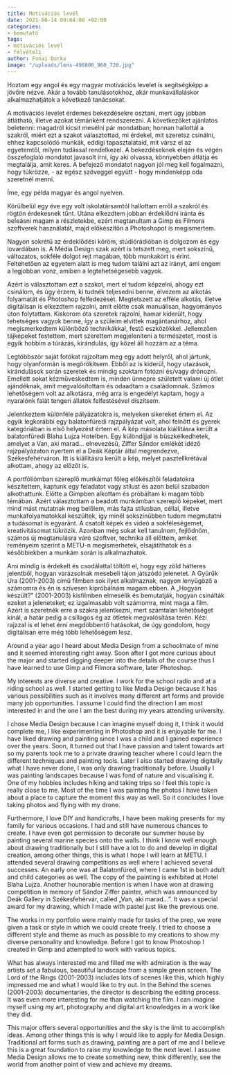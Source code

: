 ```yaml
---
title: Motivációs levél
date: 2021-06-14 09:04:00 +02:00
categories:
- bemutató
tags:
- motivációs levél
- felvételi
author: Fonai Dorka
image: "/uploads/lens-490806_960_720.jpg"
---
```


Hoztam egy angol és egy magyar motivációs levelet is segítségképp a jövőre nézve. Akár a tovább tanulásotokhoz, akár munkavállaláskor alkalmazhatjátok a következő tanácsokat.

A motivációs levelet érdemes bekezdésekre osztani, mert úgy jobban átlátható, illetve azokat témánként rendszerezni. A következőket ajánlatos beletenni: magadról kicsit mesélni pár mondatban; honnan hallottál a szakról, miért ezt a szakot választottad, mi érdekel, mit szeretsz csinálni, ehhez kapcsolódó munkák, eddigi tapasztalataid, mit vársz el az egyetemtől, milyen tudással rendelkezel. A bekezdéseknek elején és végén összefoglaló mondatot javasolt írni, így aki olvassa, könnyebben átlátja és megtalálja, amit keres. A befejező mondatot nagyon jól meg kell fogalmazni, hogy tükrözze, - az egész szöveggel együtt - hogy mindenképp oda szeretnél menni. 

Íme, egy példa magyar és angol nyelven.
 
Körülbelül egy éve egy volt iskolatársamtól hallottam erről a szakról és rögtön érdekesnek tűnt. Utána elkezdtem jobban érdeklődni iránta és beleásni magam a részletekbe, ezért megtanultam a Gimp és Filmora szoftverek használatát, majd előkészítőn a Photoshopot is megismertem. 

Nagyon sokrétű az érdeklődési köröm, stúdiórádióban is dolgozom és egy lovardában is. A Média Design szak azért is tetszett meg, mert sokszínű, változatos, sokféle dolgot rejt magában, több munkakört is érint. Feltehetően az egyetem alatt is meg tudom találni azt az irányt, ami engem a legjobban vonz, amiben a legtehetségesebb vagyok. 

Azért is választottam ezt a szakot, mert el tudom képzelni, ahogy ezt csinálom, és úgy érzem, ki tudnék teljesedni benne, élvezem az alkotás folyamatát és Photoshop felfedezését. Megtetszett az efféle alkotás, illetve digitálisan is elkezdtem rajzolni, amit előtte csak manuálisan, hagyományos úton folytattam. Kiskorom óta szeretek rajzolni, hamar kiderült, hogy tehetséges vagyok benne, így a szüleim elvittek magántanárhoz, ahol megismerkedtem különböző technikákkal, festő eszközökkel. Jellemzően tájképeket festettem, mert szerettem megjeleníteni a természetet, most is egyik hobbim a túrázás, kirándulás, így közel áll hozzám az a téma.

Legtöbbször saját fotókat rajzoltam meg egy adott helyről, ahol jártunk, hogy olyanformán is megörökítsem. Ebből az is kiderül, hogy utazások, kirándulások során szeretek és mindig szoktam fotózni és/vagy drónozni. Emellett sokat kézműveskedtem is, minden ünnepre született valami új ötlet ajándéknak, amit megvalósítottam és odaadtam a családomnak. Számos lehetőségem volt az alkotásra, még arra is engedélyt kaptam, hogy a nyaralónk falát tengeri állatok felfestésével díszítsem. 

Jelentkeztem különféle pályázatokra is, melyeken sikereket értem el. Az egyik legkorábbi egy balatonfüredi rajzpályázat volt, ahol felnőtt és gyerek kategóriában is első helyezést értem el.  A kép másolata kiállításra került a balatonfüredi Blaha Lujza Hotelben. Egy különdíjjal is büszkélkedhetek, amelyet a Van, aki marad… elnevezésű, Ziffer Sándor emlékét idéző rajzpályázaton nyertem el a Deák Képtár által megrendezve, Székesfehérváron. Itt is kiállításra került a kép, melyet pasztellkrétával alkottam, ahogy az előzőt is. 

A portfóliómban szereplő munkáimat főleg előkészítői feladatokra készítettem, kaptunk egy feladatot vagy stílust és azon belül szabadon alkothattunk. Előtte a Gimpben alkottam és próbáltam ki magam több témában. Azért választottam a beadott munkámban szereplő képeket, mert mind mást mutatnak meg belőlem, más fajta stílusban, céllal, illetve munkafolyamatokkal készültek, így minél sokszínűbben tudom megmutatni a tudásomat is egyaránt. A csatolt képek és videó a sokféleségemet, kreativitásomat tükrözik. Azonban még sokat kell tanulnom, fejlődnöm, számos új megtanulásra váró szoftver, technika áll előttem, amiket reményeim szerint a METU-n megismerhetek, elsajátíthatok és a későbbiekben a munkám során is alkalmazhatok. 

Ami mindig is érdekelt és csodálattal töltött el, hogy egy zöld hátteres jelentből, hogyan varázsolnak mesebeli tájon játszódó jelenetet. A Gyűrűk Ura (2001-2003) című filmben sok ilyet alkalmaznak, nagyon lenyűgöző a számomra és én is szívesen kipróbálnám magam ebben. A „Hogyan készült?” (2001-2003) kisfilmben elmesélik és bemutatják, hogyan csinálták ezeket a jeleneteket; ez izgalmasabb volt számomra, mint maga a film. Azért is szeretnék erre a szakra jelentkezni, mert számtalan lehetőséget kínál, a határ pedig a csillagos ég az ötletek megvalósítása terén. Kézi rajzzal is el lehet érni megdöbbentő hatásokat, de úgy gondolom, hogy digitálisan erre még több lehetőségem lesz. 


Around a year ago I heard about Media Design from a schoolmate of mine and it seemed interesting right away. Soon after I got more curious about the major and started digging deeper into the details of the course thus I have learned to use Gimp and Filmora software, later Photoshop. 

My interests are diverse and creative. I work for the school radio and at a riding school as well. I started getting to like Media Design because it has various possibilities such as it involves many different art forms and provide many job opportunities. I assume I could find the direction I am most interested in and the one I am the best during my years attending university. 

I chose Media Design because I can imagine myself doing it, I think it would complete me, I like experimenting in Photoshop and it is enjoyable for me. I have liked drawing and painting since I was a child and I gained experience over the years. Soon, it turned out that I have passion and talent towards art so my parents took me to a private drawing teacher where I could learn the different techniques and painting tools. Later I also started drawing digitally what I have never done, I was only drawing traditionally before. Usually I was painting landscapes because I was fond of nature and visualising it. One of my hobbies includes hiking and taking trips so I feel this topic is really close to me. Most of the time I was painting the photos I have taken about a place to capture the moment this way as well. So it concludes I love taking photos and flying with my drone.

Furthermore, I love DIY and handicrafts, I have been making presents for my family for various occasions. I had and still have numerous chances to create. I have even got permission to decorate our summer house by painting several marine species onto the walls. I think I know well enough about drawing traditionally but I still have a lot to do and develop in digital creation, among other things, this is what I hope I will learn at METU. 
I attended several drawing competitions as well where I achieved several successes. An early one was at Balatonfüred, where I came 1st in both adult and child categories as well. The copy of the painting is exhibited at Hotel Blaha Lujza. Another hounorable mention is when I have won at drawing competition in memory of Sándor Ziffer painter, which was announced by Deák Gallery in Székesfehérvár, called „Van, aki marad...”. It was a special award for my drawing, which I made with pastel just like the previous one. 

The works in my portfolio were mainly made for tasks of the prep, we were given a task or style in which we could create freely. I tried to choose a different style and theme as much as possible to my creations to show my diverse personality and knowledge. Before I got to know Photoshop I created in Gimp and attempted to work with various topics.

What has always interested me and filled me with admiration is the way artists set a fabulous, beautiful landscape from a simple green screen. The Lord of the Rings (2001-2003) includes lots of scenes like this, which highly impressed me and what I would like to try out. In the Behind the scenes (2001-2003) documentaries, the director is describing the editing process. It was even more interesting for me than watching the film. I can imagine myself using my art, photography and digital art knowledges in a work like they did.

This major offers several opportunities and the sky is the limit to accomplish ideas. Among other things this is why I would like to apply for Media Design. Traditional art forms such as drawing, painting are a part of me and I believe this is a great foundation to raise my knowledge to the next level. I assume Media Design allows me to create something new, think differently, see the world from another point of view and achieve my dreams.

 
